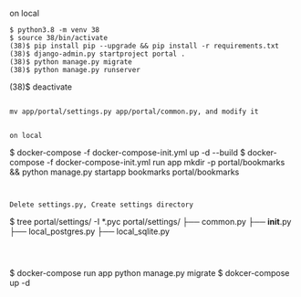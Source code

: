 
on local
```
$ python3.8 -m venv 38
$ source 38/bin/activate
(38)$ pip install pip --upgrade && pip install -r requirements.txt 
(38)$ django-admin.py startproject portal .
(38)$ python manage.py migrate
(38)$ python manage.py runserver
```

(38)$ deactivate
```

mv app/portal/settings.py app/portal/common.py, and modify it


on local
```
$ docker-compose -f docker-compose-init.yml up -d --build
$ docker-compose -f docker-compose-init.yml run app mkdir -p portal/bookmarks && python manage.py startapp bookmarks portal/bookmarks
```


Delete settings.py, Create settings directory
```
$ tree portal/settings/ -I *.pyc
portal/settings/
├── common.py
├── __init__.py
├── local_postgres.py
├── local_sqlite.py
```



```
$ docker-compose run app python manage.py migrate
$ dokcer-compose up -d
```
